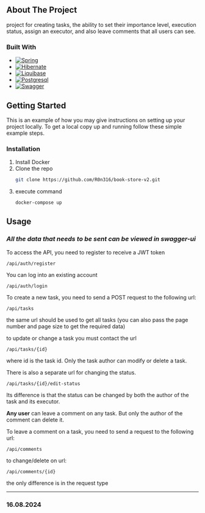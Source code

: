 <!-- ABOUT THE PROJECT -->
## About The Project

project for creating tasks, the ability to set their importance level, execution status, assign an executor, and also leave comments that all users can see.


### Built With


* [![Spring][Spring]][Spring-url]
* [![Hibernate][Hibernate]][Hibernate-url]
* [![Liquibase][Liquibase]][Liquibase-url]
* [![Postgresql][Postgresql]][Postgresql-url]
* [![Swagger][Swagger]][Swagger-url]




<!-- GETTING STARTED -->
## Getting Started

This is an example of how you may give instructions on setting up your project locally.
To get a local copy up and running follow these simple example steps.

### Installation

1. Install Docker
2. Clone the repo
   ```sh
   git clone https://github.com/R0n316/book-store-v2.git
   ```
3. execute command
   ```sh
   docker-compose up
   ```


<!-- USAGE EXAMPLES -->
## Usage
### _All the data that needs to be sent can be viewed in swagger-ui_

To access the API, you need to register to receive a JWT token
```
/api/auth/register
```
You can log into an existing account
```
/api/auth/login
```
To create a new task, you need to send a POST request to the following url:
```
/api/tasks
```
the same url should be used to get all tasks (you can also pass the page number and page size to get the required data)

to update or change a task you must contact the url
```
/api/tasks/{id}
```

where id is the task id. Only the task author can modify or delete a task.

There is also a separate url for changing the status.
```
/api/tasks/{id}/edit-status
```

Its difference is that the status can be changed by both the author of the task and its executor.

__Any user__ can leave a comment on any task. But only the author of the comment can delete it.

To leave a comment on a task, you need to send a request to the following url:
```
/api/comments
```

to change/delete on url:
```
/api/comments/{id}
```

the only difference is in the request type


<!-- MARKDOWN LINKS & IMAGES -->
<!-- https://www.markdownguide.org/basic-syntax/#reference-style-links -->

[Spring]: https://camo.githubusercontent.com/621ad45e5af2fa8ce30932b8e9a5c6561ec0b3180845ec409a932da8bb5e09f6/68747470733a2f2f696d672e736869656c64732e696f2f7374617469632f76313f7374796c653d666f722d7468652d6261646765266d6573736167653d537072696e6726636f6c6f723d364442333346266c6f676f3d537072696e67266c6f676f436f6c6f723d464646464646266c6162656c3d
[Spring-url]: https://spring.io/projects/spring-framework
[Hibernate]: https://camo.githubusercontent.com/06b0c4daa865c184fbaccc029d1cd443dac10e534d6715dd1b51c2463a30210b/68747470733a2f2f696d672e736869656c64732e696f2f7374617469632f76313f7374796c653d666f722d7468652d6261646765266d6573736167653d48696265726e61746526636f6c6f723d353936363643266c6f676f3d48696265726e617465266c6f676f436f6c6f723d464646464646266c6162656c3d
[Hibernate-url]: https://hibernate.org/
[Liquibase]: https://camo.githubusercontent.com/69f28a75c3e7afd63269bd7e775cfea378001cd4aaa612844ad2234d6c17a5a6/68747470733a2f2f696d672e736869656c64732e696f2f7374617469632f76313f7374796c653d666f722d7468652d6261646765266d6573736167653d4c697175696261736526636f6c6f723d323936324646266c6f676f3d4c6971756962617365266c6f676f436f6c6f723d464646464646266c6162656c3d
[Liquibase-url]: https://www.liquibase.com/
[Postgresql]: https://img.shields.io/static/v1?style=for-the-badge&message=PostgreSQL&color=4169E1&logo=PostgreSQL&logoColor=FFFFFF&label=
[Postgresql-url]: https://www.postgresql.org/
[Swagger]: https://img.shields.io/static/v1?style=for-the-badge&message=Swagger&color=222222&logo=Swagger&logoColor=85EA2D&label=
[Swagger-url]: https://swagger.io/

---
### 16.08.2024